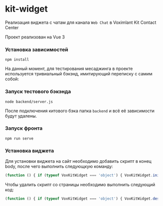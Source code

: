 # kit-widget
Реализация виджета с чатам для канала `Web Chat` в Voximlant Kit Contact Center

Проект реализован на Vue 3

### Установка зависимостей

```shell
npm install
```

На данный момент, для тестирования месаджинга в проекте используется тривиальный бэкэнд, имитирующий переписку с самим собой:

### Запуск тестового бэкэнда
```shell
node backend/server.js
````

После подключения китового бэка папка `backend` и всё её зависимости будут удалены.

### Запуск фронта

```shell
npm run serve
````

### Установка виджета
Для установки виджета на сайт необходимо добавить скрипт в конец body, после чего выполнить следующкую команду:
```javascript
(function () { if (typeof VoxKitWidget === 'object') { VoxKitWidget.init(); } })();
```
Чтобы удалить скрипт со страницы необходимо выполнить следующий код:
```javascript
(function () { if (typeof VoxKitWidget === 'object') { VoxKitWidget.destroy(); } })();
```
